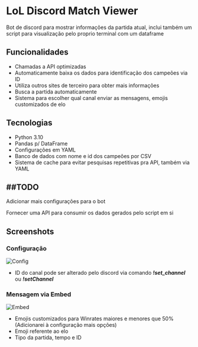 
# LoL Discord Match Viewer

Bot de discord para mostrar informações da partida atual, inclui também um script para visualização pelo proprio terminal com um dataframe




## Funcionalidades

- Chamadas a API optimizadas
- Automaticamente baixa os dados para identificação dos campeões via ID
- Utiliza outros sites de terceiro para obter mais informações
- Busca a partida automaticamente
- Sistema para escolher qual canal enviar as mensagens, emojis customizados de elo


## Tecnologias

- Python 3.10
- Pandas p/ DataFrame
- Configurações em YAML
- Banco de dados com nome e id dos campeões por CSV
- Sistema de cache para evitar pesquisas repetitivas pra API, também via YAML



## ##TODO

Adicionar mais configurações para o bot

Fornecer uma API para consumir os dados gerados pelo script em si

## Screenshots

### Configuração
![Config](https://i.ibb.co/RyBrQPY/config.png)

- ID do canal pode ser alterado pelo discord via comando ***!set_channel*** ou ***!setChannel***

### Mensagem via Embed
![Embed](https://i.ibb.co/K6W9FkP/example1.png)

- Emojis customizados para Winrates maiores e menores que 50% (Adicionarei à configuração mais opções)
- Emoji referente ao elo
- Tipo da partida, tempo e ID
